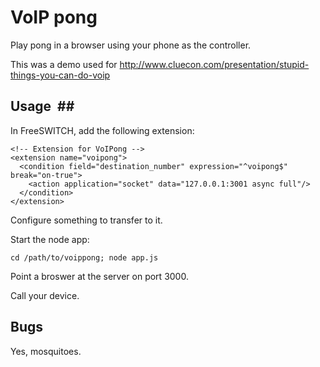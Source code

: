 # VoIP pong #
Play pong in a browser using your phone as the controller.

This was a demo used for http://www.cluecon.com/presentation/stupid-things-you-can-do-voip

## Usage  ##

In FreeSWITCH, add the following extension:

    <!-- Extension for VoIPong -->
    <extension name="voipong">
      <condition field="destination_number" expression="^voipong$" break="on-true">
        <action application="socket" data="127.0.0.1:3001 async full"/>
      </condition>
    </extension>

Configure something to transfer to it.

Start the node app:

    cd /path/to/voippong; node app.js

Point a broswer at the server on port 3000.

Call your device.

## Bugs ##

Yes, mosquitoes.

